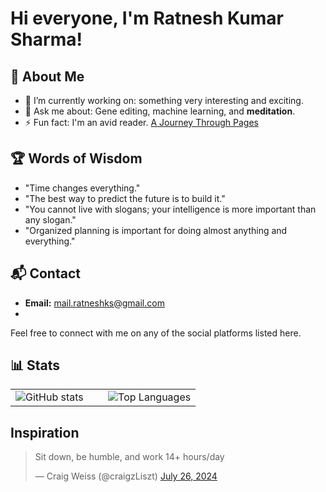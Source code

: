 # Hi everyone, I'm Ratnesh Kumar Sharma!

## 🚀 About Me
- 🌱 I’m currently working on: something very interesting and exciting.
- 💬 Ask me about: Gene editing, machine learning, and **meditation**.
- ⚡ Fun fact: I'm an avid reader. [A Journey Through Pages](https://medium.com/@rksiitd/a-journey-through-pages-21d79c7446c4)

## 🏆 Words of Wisdom
- "Time changes everything."
- "The best way to predict the future is to build it."
- "You cannot live with slogans; your intelligence is more important than any slogan."
- "Organized planning is important for doing almost anything and everything."

## 📬 Contact
- **Email:** [mail.ratneshks@gmail.com](mailto:mail.ratneshks@gmail.com)
- 
Feel free to connect with me on any of the social platforms listed here.

## 📊 Stats
<table>
  <tr>
    <td valign="top" width="50%">
      <img src="https://github-readme-stats.vercel.app/api?username=rksiitd1&show_icons=true&theme=radical" alt="GitHub stats" />
    </td>
    <td valign="top" width="50%">
      <img src="https://github-readme-stats.vercel.app/api/top-langs?username=rksiitd1&layout=compact&theme=radical" alt="Top Languages" />
    </td>
  </tr>
</table>

## Inspiration

<blockquote class="twitter-tweet">
  <p lang="en" dir="ltr">Sit down, be humble, and work 14+ hours/day</p>&mdash; Craig Weiss (@craigzLiszt) <a href="https://twitter.com/craigzLiszt/status/1816649282214310196?ref_src=twsrc%5Etfw">July 26, 2024</a>
</blockquote>
